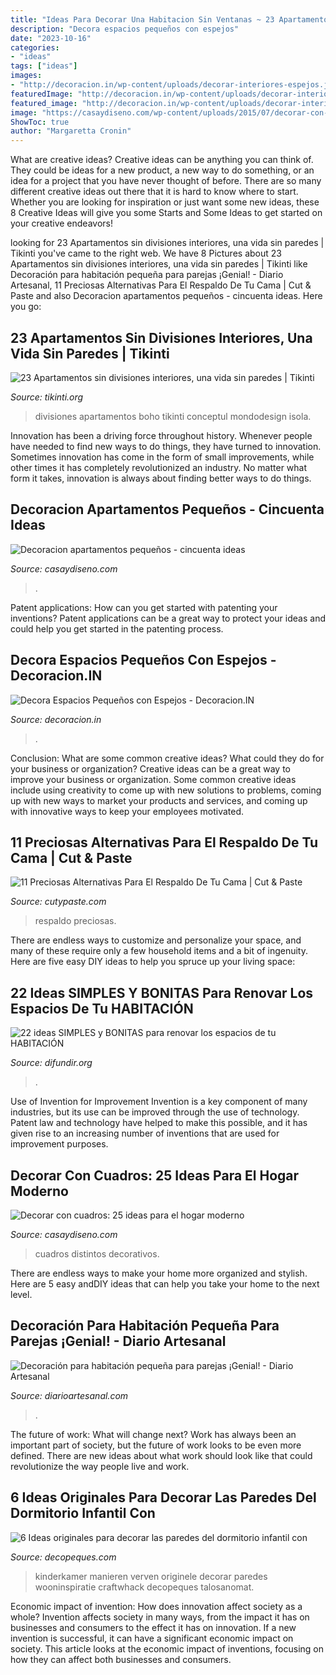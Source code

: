 ```yaml
---
title: "Ideas Para Decorar Una Habitacion Sin Ventanas ~ 23 Apartamentos Sin Divisiones Interiores, Una Vida Sin Paredes"
description: "Decora espacios pequeños con espejos"
date: "2023-10-16"
categories:
- "ideas"
tags: ["ideas"]
images:
- "http://decoracion.in/wp-content/uploads/decorar-interiores-espejos.jpg"
featuredImage: "http://decoracion.in/wp-content/uploads/decorar-interiores-espejos.jpg"
featured_image: "http://decoracion.in/wp-content/uploads/decorar-interiores-espejos.jpg"
image: "https://casaydiseno.com/wp-content/uploads/2015/07/decorar-con-cuadros-salon-distintos-tamanos.jpeg"
ShowToc: true
author: "Margaretta Cronin"
---
```



What are creative ideas?
Creative ideas can be anything you can think of. They could be ideas for a new product, a new way to do something, or an idea for a project that you have never thought of before. There are so many different creative ideas out there that it is hard to know where to start. Whether you are looking for inspiration or just want some new ideas, these 8 Creative Ideas will give you some Starts and Some Ideas to get started on your creative endeavors!

	

		
looking for 23 Apartamentos sin divisiones interiores, una vida sin paredes | Tikinti you've came to the right web. We have 8 Pictures about 23 Apartamentos sin divisiones interiores, una vida sin paredes | Tikinti like Decoración para habitación pequeña para parejas ¡Genial! - Diario Artesanal, 11 Preciosas Alternativas Para El Respaldo De Tu Cama | Cut &amp; Paste and also Decoracion apartamentos pequeños - cincuenta ideas. Here you go:
		
    
## 23 Apartamentos Sin Divisiones Interiores, Una Vida Sin Paredes | Tikinti

<img loading=lazy src="http://tikinti.org/wp-content/uploads/2014/09/apartamentos-tikinti-19.jpeg" onerror="this.onerror=null;this.src='https://tse3.mm.bing.net/th?id=OIP.-ivFqlevQftZK9qhpRyPwwHaEo&amp;pid=15.1';" alt="23 Apartamentos sin divisiones interiores, una vida sin paredes | Tikinti">

_Source: tikinti.org_

>divisiones apartamentos boho tikinti conceptul mondodesign isola. 

	

Innovation has been a driving force throughout history. Whenever people have needed to find new ways to do things, they have turned to innovation. Sometimes innovation has come in the form of small improvements, while other times it has completely revolutionized an industry. No matter what form it takes, innovation is always about finding better ways to do things.

    
## Decoracion Apartamentos Pequeños - Cincuenta Ideas

<img loading=lazy src="https://casaydiseno.com/wp-content/uploads/2016/01/ideas-originales-apartamentos.pequeños.jpg" onerror="this.onerror=null;this.src='https://tse4.mm.bing.net/th?id=OIP.uti8ZBxiXklmR13dN3nrQgHaJ3&amp;pid=15.1';" alt="Decoracion apartamentos pequeños - cincuenta ideas">

_Source: casaydiseno.com_

>. 

	

Patent applications: How can you get started with patenting your inventions?
Patent applications can be a great way to protect your ideas and could help you get started in the patenting process.

    
## Decora Espacios Pequeños Con Espejos - Decoracion.IN

<img loading=lazy src="http://decoracion.in/wp-content/uploads/decorar-interiores-espejos.jpg" onerror="this.onerror=null;this.src='https://tse2.mm.bing.net/th?id=OIP.NwIVZIFfU_1unG0CDBz9SgHaH5&amp;pid=15.1';" alt="Decora Espacios Pequeños con Espejos - Decoracion.IN">

_Source: decoracion.in_

>. 

	

Conclusion: What are some common creative ideas? What could they do for your business or organization?
Creative ideas can be a great way to improve your business or organization. Some common creative ideas include using creativity to come up with new solutions to problems, coming up with new ways to market your products and services, and coming up with innovative ways to keep your employees motivated.

    
## 11 Preciosas Alternativas Para El Respaldo De Tu Cama | Cut &amp; Paste

<img loading=lazy src="http://www.cutypaste.com/wp-content/uploads/2016/06/8a8babe567367fe80ef0c8c600e46203-1.jpg" onerror="this.onerror=null;this.src='https://tse2.mm.bing.net/th?id=OIP.3pPmitH43gJ6WlM8XwxaTwHaKX&amp;pid=15.1';" alt="11 Preciosas Alternativas Para El Respaldo De Tu Cama | Cut &amp; Paste">

_Source: cutypaste.com_

>respaldo preciosas. 

	

There are endless ways to customize and personalize your space, and many of these require only a few household items and a bit of ingenuity. Here are five easy DIY ideas to help you spruce up your living space: 

    
## 22 Ideas SIMPLES Y BONITAS Para Renovar Los Espacios De Tu HABITACIÓN

<img loading=lazy src="https://difundir.org/wp-content/uploads/2014/10/room-decoration11.jpg" onerror="this.onerror=null;this.src='https://tse2.mm.bing.net/th?id=OIP.szABwTF5rK4SbeTsvAuVkwHaKO&amp;pid=15.1';" alt="22 ideas SIMPLES y BONITAS para renovar los espacios de tu HABITACIÓN">

_Source: difundir.org_

>. 

	

Use of Invention for Improvement
Invention is a key component of many industries, but its use can be improved through the use of technology. Patent law and technology have helped to make this possible, and it has given rise to an increasing number of inventions that are used for improvement purposes.

    
## Decorar Con Cuadros: 25 Ideas Para El Hogar Moderno

<img loading=lazy src="https://casaydiseno.com/wp-content/uploads/2015/07/decorar-con-cuadros-salon-distintos-tamanos.jpeg" onerror="this.onerror=null;this.src='https://tse4.mm.bing.net/th?id=OIP.xb2xlRLUaRfkDslPnLcdXAHaJ3&amp;pid=15.1';" alt="Decorar con cuadros: 25 ideas para el hogar moderno">

_Source: casaydiseno.com_

>cuadros distintos decorativos. 

	

There are endless ways to make your home more organized and stylish. Here are 5 easy andDIY ideas that can help you take your home to the next level.

    
## Decoración Para Habitación Pequeña Para Parejas ¡Genial! - Diario Artesanal

<img loading=lazy src="http://diarioartesanal.com/wp-content/uploads/2020/08/ideas-como-decorar-una-habitacion.jpg" onerror="this.onerror=null;this.src='https://tse2.mm.bing.net/th?id=OIP.8uNZUFv_K9wmCdX8u5FvTgHaIP&amp;pid=15.1';" alt="Decoración para habitación pequeña para parejas ¡Genial! - Diario Artesanal">

_Source: diarioartesanal.com_

>. 

	

The future of work: What will change next?
Work has always been an important part of society, but the future of work looks to be even more defined. There are new ideas about what work should look like that could revolutionize the way people live and work.

    
## 6 Ideas Originales Para Decorar Las Paredes Del Dormitorio Infantil Con

<img loading=lazy src="https://www.decopeques.com/wp-content/uploads/2014/10/habitacion-juvenil-gris.jpeg" onerror="this.onerror=null;this.src='https://tse3.mm.bing.net/th?id=OIP.vYsP9cC8K4r1WY14c7WcqQHaK_&amp;pid=15.1';" alt="6 Ideas originales para decorar las paredes del dormitorio infantil con">

_Source: decopeques.com_

>kinderkamer manieren verven originele decorar paredes wooninspiratie craftwhack decopeques talosanomat. 

	

Economic impact of invention: How does innovation affect society as a whole?
Invention affects society in many ways, from the impact it has on businesses and consumers to the effect it has on innovation. If a new invention is successful, it can have a significant economic impact on society. This article looks at the economic impact of inventions, focusing on how they can affect both businesses and consumers.

